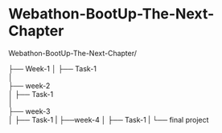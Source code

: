 # Webathon-BootUp-The-Next-Chapter


Webathon-BootUp-The-Next-Chapter/


├── Week-1 
│   ├── Task-1  
│  
├── week-2    
│   ├── Task-1  
│  
├── week-3     
│   ├── Task-1 
| 
├──week-4
│  ├── Task-1
|
└── final project

